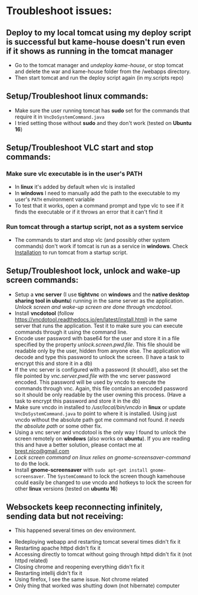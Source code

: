 # Troubleshoot issues:

## Deploy to my local tomcat using my deploy script is successful but kame-house doesn't run even if it shows as running in the tomcat manager

* Go to the tomcat manager and *undeploy kame-house*, or stop tomcat and delete the war and kame-house folder from the /webapps directory. 
* Then start tomcat and run the deploy script again (in my.scripts repo)

## Setup/Troubleshoot linux commands:

* Make sure the user running tomcat has **sudo** set for the commands that require it in `VncDoSystemCommand.java` 
* I tried setting those without **sudo** and they don't work (tested on **Ubuntu 16**)

## Setup/Troubleshoot VLC start and stop commands:

### Make sure vlc executable is in the user's PATH 
* In **linux** it's added by default when vlc is installed
* In **windows** I need to manually add the path to the executable to my user's `PATH` environment variable
* To test that it works, open a command prompt and type vlc to see if it finds the executable or if it throws an error that it can't find it

### Run tomcat through a startup script, not as a system service
* The commands to start and stop vlc (and possibly other system commands) don't work if tomcat is run as a service in **windows**. Check [Installation](installation.md) to run tomcat from a startup script.

## Setup/Troubleshoot lock, unlock and wake-up screen commands:

* Setup a **vnc server** (I use **tightvnc** on **windows** and the **native desktop sharing tool in ubuntu**) running in the same server as the application. *Unlock screen and wake-up screen are done through vncdotool*.
* Install **vncdotool** (follow https://vncdotool.readthedocs.io/en/latest/install.html) in the same server that runs the application. Test it to make sure you can execute commands through it using the command line.
* Encode user password with base64 for the user and store it in a file specified by the property *unlock.screen.pwd.file*. This file should be readable only by the user, hidden from anyone else. The application will decode and type this password to unlock the screen. (I have a task to encrypt this and store it in a db) 
* If the vnc server is configured with a password (it should!), also set the file pointed by *vnc.server.pwd.file* with the vnc server password encoded. This password will be used by vncdo to execute the commands through vnc. Again, this file contains an encoded password so it should be only readable by the user owning this process. (Have a task to encrypt this password and store it in the db)
* Make sure vncdo in installed to */usr/local/bin/vncdo* in **linux** or update `VncDoSystemCommand.java` to point to where it is installed. Using just vncdo without the absolute path got me command not found. *It needs the absolute path* or some other fix.
* Using a vnc server and vncdotool is the only way I found to unlock the screen remotely on **windows** (also works on **ubuntu**). If you are reading this and have a better solution, please contact me at brest.nico@gmail.com
* *Lock screen command on linux relies on gnome-screensaver-command* to do the lock. 
* Install **gnome-screensaver** with `sudo apt-get install gnome-screensaver`. The `SystemCommand` to lock the screen though kamehouse could easily be changed to use vncdo and hotkeys to lock the screen for other **linux** versions (tested on **ubuntu 16**)

## Websockets keep reconnecting infinitely, sending data but not receiving:

* This happened several times on dev environment. 
- Redeploying webapp and restarting tomcat several times didn't fix it
- Restarting apache httpd didn't fix it
- Accessing directly to tomcat without going through httpd didn't fix it (not httpd related)
- Closing chrome and reopening everything didn't fix it
- Restarting intellij didn't fix it
- Using firefox, I see the same issue. Not chrome related
- Only thing that worked was shutting down (not hibernate) computer
